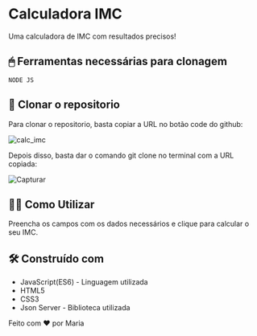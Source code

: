 # Calculadora IMC

Uma calculadora de IMC com resultados precisos!

## 🖱 Ferramentas necessárias para clonagem

```
NODE JS 
```

## 🚀 Clonar o repositorio

Para clonar o repositorio, basta copiar a URL no botão code do github: 

![calc_imc](https://github.com/maria18-ai/calculadora-imc-react/assets/131560480/8c0b9aac-0dee-4701-8fe9-15c913cdf22c)


Depois disso, basta dar o comando git clone no terminal com a URL copiada: 

![Capturar](https://github.com/maria18-ai/cardapio-online/assets/131560480/7e0775a8-1c10-4cf9-924e-27d6a752d68d)


## 👩‍💻 Como Utilizar

Preencha os campos com os dados necessários e clique para calcular o seu IMC.


## 🛠️ Construído com

* JavaScript(ES6) - Linguagem utilizada
* HTML5
* CSS3
* Json Server - Biblioteca utilizada

Feito com ❤ por Maria 
